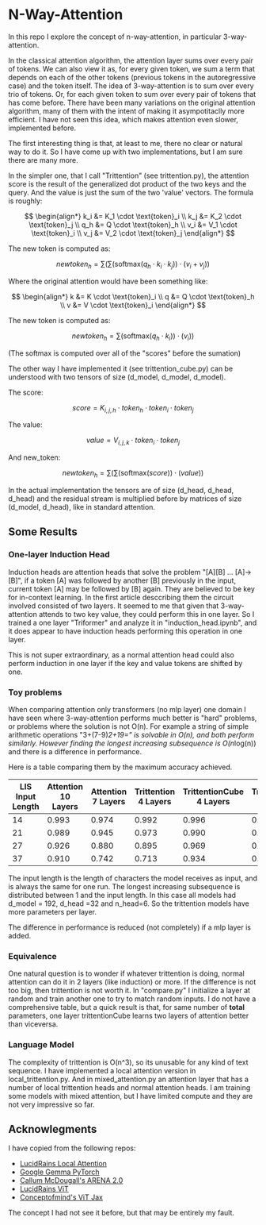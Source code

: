 # N-Way-Attention

In this repo I explore the concept of n-way-attention, in particular 3-way-attention.

In the classical attention algorithm, the attention layer sums over every pair of tokens. We can also view it as, for every given token, we sum a term that depends on each of the other tokens (previous tokens in the autoregressive case) and the token itself. The idea of 3-way-attention is to sum over every trio of tokens. Or, for each given token to sum over every pair of tokens that has come before.
There have been many variations on the original attention algorithm, many of them with the intent of making it asympotitaclly more efficient. I have not seen this idea, which makes attention even slower, implemented before.

The first interesting thing is that, at least to me, there no clear or natural way to do it. So I have come up with two implementations, but I am sure there are many more.

In the simpler one, that I call "Trittention" (see trittention.py), the attention score is the result of the generalized dot product of the two keys and the query. And the value is just the sum of the two 'value' vectors. The formula is roughly:

$$
\begin{align*}
k_i &= K_1 \cdot \text{token}_i \\
k_j &= K_2 \cdot \text{token}_j \\
q_h &= Q \cdot \text{token}_h \\
v_i &= V_1 \cdot \text{token}_i \\
v_j &= V_2 \cdot \text{token}_j
\end{align*}
$$

The new token is computed as:

$$
{newtoken}_h = \sum \left( \sum \left( \text{softmax}\left( q_h \cdot k_i \cdot k_j \right) \right) \cdot \left( v_i + v_j \right) \right)
$$

Where the original attention would have been something like:

$$
\begin{align*}
k &= K \cdot \text{token}_i \\
q &= Q \cdot \text{token}_h \\
v &= V \cdot \text{token}_i
\end{align*}
$$

The new token is computed as:

$$
{newtoken}_h = \sum \left( \text{softmax}\left( q_h \cdot k_i) \right) \cdot \left( v_i \right) \right)
$$

(The softmax is computed over all of the "scores" before the sumation)

The other way I have implemented it (see trittention_cube.py) can be understood with two tensors of size (d_model, d_model, d_model).

The score:

$$
{score} = K_{i,j,h} \cdot token_h \cdot token_i \cdot token_j
$$

The value:

$$
{value} = V_{i,j,k} \cdot token_i \cdot token_j
$$

And new_token:

$$
{newtoken}_h = \sum \left( \sum \left( \text{softmax}\left( score \right) \right) \cdot \left( value \right) \right)
$$


In the actual implementation the tensors are of size (d_head, d_head, d_head) and the residual stream is multiplied before by matrices of size (d_model, d_head), like in standard attention.


## Some Results

### One-layer Induction Head

Induction heads are attention heads that solve the problem "[A][B] ... [A]->[B]", if a token [A] was followed by another [B] previously in the input, current token [A] may be followed by [B] again. They are believed to be key for in-context learning. In the first article desccribing them the circuit involved consisted of two layers. It seemed to me that given that 3-way-attention attends to two key value, they could perform this in one layer. So I trained a one layer "Triformer" and analyze it in "induction_head.ipynb", and it does appear to have induction heads performing this operation in one layer.

This is not super extraordinary, as a normal attention head could also perform induction in one layer if the key and value tokens are shifted by one.

### Toy problems

When comparing attention only transformers (no mlp layer) one domain I have seen where 3-way-attention performs much better is "hard" problems, or problems where the solution is not O(n). For example a string of simple arithmetic operations "3+(7-9)*2+19=" is solvable in O(n), and both perform similarly. However finding the longest increasing subsequence is O(n*log(n)) and there is a difference in performance.

Here is a table comparing them by the maximum accuracy achieved.

| LIS Input Length | Attention 10 Layers  | Attention 7 Layers  | Trittention 4 Layers | TrittentionCube 4 Layers | TrittentionCube 3 Layers |
|------------------|----------------------|---------------------|----------------------|--------------------------|--------------------------|
| 14               | 0.993                | 0.974               | 0.992                | 0.996                    | 0.988                    |
| 21               | 0.989                | 0.945               | 0.973                | 0.990                    | 0.964                    |
| 27               | 0.926                | 0.880               | 0.895                | 0.969                    | 0.918                    |
| 37               | 0.910                | 0.742               | 0.713                | 0.934                    | 0.870                    |

The input length is the length of characters the model receives as input, and is always the same for one run. The longest increasing subsequence is distributed between 1 and the input length.
In this case all models had d_model = 192, d_head =32 and n_head=6. So the trittention models have more parameters per layer.

The difference in performance is reduced (not completely) if a mlp layer is added.


### Equivalence

One natural question is to wonder if whatever trittention is doing, normal attention can do it in 2 layers (like induction) or more. If the difference is not too big, then trittention is not worth it.
In "compare.py" I initialize a layer at random and train another one to try to match random inputs. I do not have a comprehensive table, but a quick result is that, for same number of **total** parameters, one layer trittentionCube learns two layers of attention better than viceversa.

### Language Model

The complexity of trittention is O(n^3), so its unusable for any kind of text sequence. I have implemented a local attention version in local_trittention.py. And in mixed_attention.py an attention layer that has a number of local trittention heads and normal attention heads.
I am training some models with mixed attention, but I have limited compute and they are not very impressive so far.

## Acknowlegments
I have copied from the following repos:

- [LucidRains Local Attention](https://github.com/lucidrains/local-attention/tree/master)
- [Google Gemma PyTorch](https://github.com/google/gemma_pytorch/tree/main)
- [Callum McDougall's ARENA 2.0](https://github.com/callummcdougall/ARENA_2.0)
- [LucidRains ViT](https://github.com/lucidrains/vit-pytorch?tab=readme-ov-file#distillation)
- [Conceptofmind's ViT Jax](https://github.com/conceptofmind/vit-flax)

The concept I had not see it before, but that may be entirely my fault.


